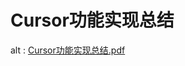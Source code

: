 # Cursor功能实现总结


<object data="https://cdn.mazhen.tech//images/202207011702216.pdf" type="application/pdf" width="800" height="600">
  alt : <a href="https://cdn.mazhen.tech//images/202207011702216.pdf">Cursor功能实现总结.pdf</a>
</object>

